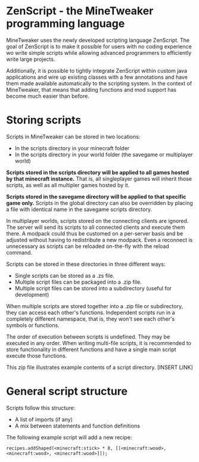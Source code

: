 # ZenScript - the MineTweaker programming language

MineTweaker uses the newly developed scripting language ZenScript. The goal of
ZenScript is to make it possible for users with no coding experience wo write
simple scripts while allowing advanced programmers to efficiently write large
projects.

Additionally, it is possible to tightly integrate ZenScript within custom java
applications and wire up existing classes with a few annotations and have them
made available automatically to the scripting system. In the context of
MineTweaker, that means that adding functions and mod support has become much
easier than before.

# Storing scripts

Scripts in MineTweaker can be stored in two locations:

- In the scripts directory in your minecraft folder
- In the scripts directory in your world folder (the savegame or multiplayer world)

__Scripts stored in the scripts directory will be applied to all games hosted by
that minecraft instance.__ That is, all singleplayer games will inherit those
scripts, as well as all multipler games hosted by it.

__Scripts stored in the savegame directory will be applied to that specific game
only.__ Scripts in the global directory can also be overridden by placing a file
with identical name in the savegame scripts directory.

In multiplayer worlds, scripts stored on the connecting clients are ignored.
The server will send its scripts to all connected clients and execute them
there. A modpack could thus be customed on a per-server basis and be adjusted
without having to redistribute a new modpack. Even a reconnect is unnecessary
as scripts can be reloaded on-the-fly with the reload command.

Scripts can be stored in these directories in three different ways:

- Single scripts can be stored as a .zs file.
- Multiple script files can be packaged into a .zip file.
- Multiple script files can be stored into a subdirectory (useful for development)

When multiple scripts are stored together into a .zip file or subdirectory, they
can access each other's functions. Independent scripts run in a completely different
namespace, that is, they won't see each other's symbols or functions.

The order of execution between scripts is undefined. They may be executed in any
order. When writing multi-file scripts, it is recommended to store functionality
in different functions and have a single main script execute those functions.

This zip file illustrates example contents of a script directory. [INSERT LINK]

# General script structure

Scripts follow this structure:

- A list of imports (if any)
- A mix between statements and function definitions

The following example script will add a new recipe:

```
recipes.addShaped(<minecraft:stick> * 8, [[<minecraft:wood>, <minecraft:wood>, <minecraft:wood>]]);
```
